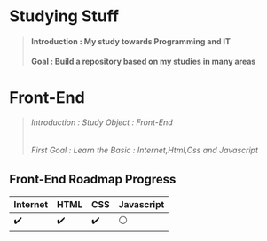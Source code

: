 # **Studying Stuff**
> #### Introduction : My study towards Programming and IT
> #### Goal : Build a repository based on my studies in many areas 

# **Front-End**
> ###### Introduction : Study Object : Front-End
> ###### First Goal : Learn the Basic : Internet,Html,Css and Javascript
## Front-End Roadmap Progress

Internet | HTML | CSS | Javascript
:------------ | :-------------| :-------------| :-------------
:heavy_check_mark: | :heavy_check_mark: |  :heavy_check_mark: | :white_circle:

